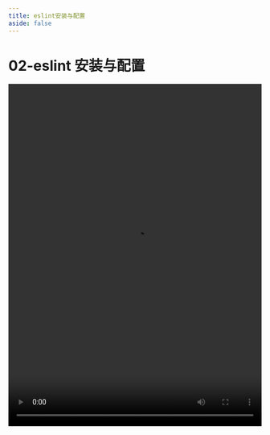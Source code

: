 ```yaml
---
title: eslint安装与配置
aside: false
---
```


# 02-eslint 安装与配置

<video autoplay src="http://qn.chinavanes.com/eslint/02-eslint安装与配置.mp4" controls controlsList="nodownload" width="100%" height="680"/>
